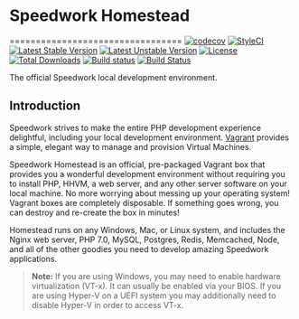 # Speedwork Homestead
=================================
[![codecov](https://codecov.io/gh/speedwork/homestead/branch/master/graph/badge.svg)](https://codecov.io/gh/speedwork/homestead)
[![StyleCI](https://styleci.io/repos/65539131/shield)](https://styleci.io/repos/65539131)
[![Latest Stable Version](https://poser.pugx.org/speedwork/homestead/v/stable)](https://packagist.org/packages/speedwork/homestead)
[![Latest Unstable Version](https://poser.pugx.org/speedwork/homestead/v/unstable)](https://packagist.org/packages/speedwork/homestead)
[![License](https://poser.pugx.org/speedwork/homestead/license)](https://packagist.org/packages/speedwork/homestead)
[![Total Downloads](https://poser.pugx.org/speedwork/homestead/downloads)](https://packagist.org/packages/speedwork/homestead)
[![Build status](https://ci.homesteadveyor.com/api/projects/status/10aw52t4ga4kek27?svg=true)](https://ci.homesteadveyor.com/project/2stech/homestead)
[![Build Status](https://travis-ci.org/speedwork/homestead.svg?branch=master)](https://travis-ci.org/speedwork/homestead)


The official Speedwork local development environment.

## Introduction

Speedwork strives to make the entire PHP development experience delightful, including your local development environment. [Vagrant](http://vagrantup.com) provides a simple, elegant way to manage and provision Virtual Machines.

Speedwork Homestead is an official, pre-packaged Vagrant box that provides you a wonderful development environment without requiring you to install PHP, HHVM, a web server, and any other server software on your local machine. No more worrying about messing up your operating system! Vagrant boxes are completely disposable. If something goes wrong, you can destroy and re-create the box in minutes!

Homestead runs on any Windows, Mac, or Linux system, and includes the Nginx web server, PHP 7.0, MySQL, Postgres, Redis, Memcached, Node, and all of the other goodies you need to develop amazing Speedwork applications.

> **Note:** If you are using Windows, you may need to enable hardware virtualization (VT-x). It can usually be enabled via your BIOS. If you are using Hyper-V on a UEFI system you may additionally need to disable Hyper-V in order to access VT-x.
